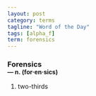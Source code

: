 ```yaml
---
layout: post
category: terms
tagline: "Word of the Day"
tags: [alpha_f]
term: forensics
---
```


<h3>Forensics<br/> <small>&mdash; n. (for<span>&middot;</span>en<span>&middot;</span>sics)</small></h3>
<p><ol>
<li>two-thirds</li>
</ol></p>
